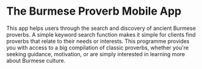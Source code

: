 # The Burmese Proverb Mobile App

This app helps users through the search and discovery of ancient Burmese proverbs. A simple keyword search function makes it simple for clients find proverbs that relate to their needs or interests. This programme provides you with access to a big compilation of classic proverbs, whether you're seeking guidance, motivation, or are simply interested in learning more about Burmese culture. 
